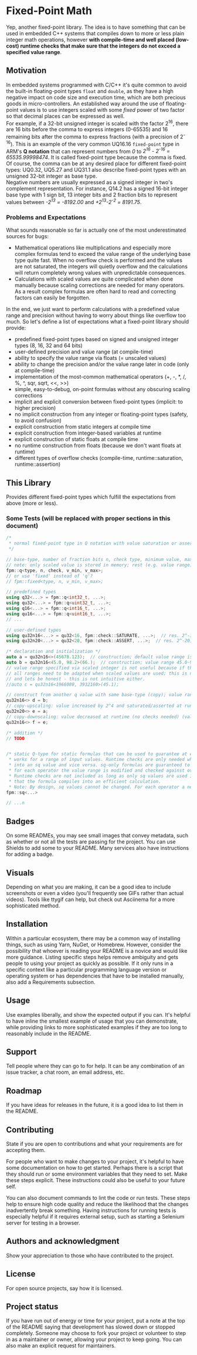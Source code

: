 # Fixed-Point Math

Yep, another fixed-point library. The idea is to have something that can be used in embedded C++ systems that compiles down to more or less plain integer math operations, however **with compile-time and well placed (low-cost) runtime checks that make sure that the integers do not exceed a specified value range**.

## Motivation

In embedded systems programmed with C/C++ it's quite common to avoid the built-in floating-point types `float` and `double`, as they have a high negative impact on code size and execution time, which are both precious goods in micro-controllers. An established way around the use of floating-point values is to use integers scaled with some *fixed* power of two factor so that decimal places can be expressed as well.  
For example, if a 32-bit unsigned integer is scaled with the factor 2<sup>16</sup>, there are 16 bits before the comma to express integers (0-65535) and 16 remaining bits after the comma to express fractions (with a precision of 2<sup>-16</sup>). This is an example of the very common UQ16.16 `fixed-point` type in ARM's **Q notation** that can represent numbers from *0* to *2<sup>16</sup> - 2<sup>-16</sup> = 65535.99998474*. It is called fixed-point type because the comma is fixed. Of course, the comma can be at any desired place for different fixed-point types: UQ0.32, UQ5.27 and UQ31.1 also describe fixed-point types with an unsigned 32-bit integer as base type.  
Negative numbers are usually expressed as a signed integer in two's complement representation. For instance, Q14.2 has a signed 16-bit integer base type with 1 sign bit, 13 integer bits and 2 fraction bits to represent values between *-2<sup>13</sup> = -8192.00* and *+2<sup>13</sup>-2<sup>-2</sup> = 8191.75*.

### Problems and Expectations

What sounds reasonable so far is actually one of the most underestimated sources for bugs:
- Mathematical operations like multiplications and especially more complex formulas tend to exceed the value range of the underlying base type quite fast. When no overflow check is performed and the values are not saturated, the integers will quietly overflow and the calculations will return completely wrong values with unpredictable consequences.
- Calculations with scaled values are quite complicated when done manually because scaling corrections are needed for many operators. As a result complex formulas are often hard to read and correcting factors can easily be forgotten.

In the end, we just want to perform calculations with a predefined value range and precision without having to worry about things like overflow too much. So let's define a list of expectations what a fixed-point library should provide:

- predefined fixed-point types based on signed and unsigned integer types (8, 16, 32 and 64 bits)
- user-defined precision and value range (at compile-time)
- ability to specify the value range via floats (= unscaled values)
- ability to change the precision and/or the value range later in code (only at compile-time)
- implementation of the most-common mathematical operators (+, -, *, /, %, ^, sqr, sqrt, <<, >>)
- simple, easy-to-debug, on-point formulas without any obscuring scaling corrections
- implicit and explicit conversion between fixed-point types (implicit: to higher precision)
- no implicit construction from any integer or floating-point types (safety, to avoid confusion)
- explicit construction from static integers at compile time
- explicit construction from integer-based variables at runtime
- explicit construction of static floats at compile time
- no runtime construction from floats (because we don't want floats at runtime)
- different types of overflow checks (compile-time, runtime::saturation, runtime::assertion)

## This Library

Provides different fixed-point types which fulfill the expectations from above (more or less).

### Some Tests (will be replaced with proper sections in this document)

````C++
/*
 * normal fixed-point type in Q notation with value saturation or assertion at runtime
 */

// base-type, number of fraction bits n, check type, minimum value, maximum value;
// note: only scaled value is stored in memory; rest (e.g. value range) is compile-time-only!
fpm::q<type, n, check, v_min, v_max>;
// or use 'fixed' instead of 'q'?
// fpm::fixed<type, n, v_min, v_max>;

// predefined types
using q32<...> = fpm::q<int32_t, ...>;
using qu32<...> = fpm::q<uint32_t, ...>;
using q16<...> = fpm::q<int16_t, ...>;
using qu16<...> = fpm::q<uint16_t, ...>;
// ...

// user-defined types
using qu32n16<...> = qu32<16, fpm::check::SATURATE, ...>;  // res. 2^-16; overflow prot.: saturation
using qu32n20<...> = qu32<20, fpm::check::ASSERT, ...>;  // res. 2^-20; overflow prot.: assertion

/* declaration and initialization */
auto a = qu32n16<>(45678.123);  // construction; default value range is full possible range
auto b = qu32n16<45.0, 98.2>(66.);  // construction; value range 45.0-98.2 (2949120-6435635);
// value range specified via scaled integer is not useful because if the value of n is changed
// all ranges need to be adapted when scaled values are used; this is not needed for real values
// and lets be honest - this is not intuitive either.
//auto c = qu32n16<1966080, 3932160>(45.1);

// construct from another q value with same base-type (copy); value range is extended
qu32n16<> d = b;
// copy-upscaling: value increased by 2^4 and saturated/asserted at runtime (value range reduced)
qu32n20<> e = a;
// copy-downscaling: value decreased at runtime (no checks needed) (value range extended)
qu32n16<> f = e;

/* addition */
// TODO


/* static Q-type for static formulas that can be used to guarantee at compile time that a calculation
 * works for a range of input values. Runtime checks are only needed when a q value is transformed
 * into an sq value and vice versa. sq-only formulas are guaranteed to be safe at runtime, because
 * for each operator the value range is modified and checked against overflow at compile-time.
 * Runtime checks are not included as long as only sq values are used in the formula. This guarantees
 * that the formula compiles into an efficient calculation.
 * Note: By design, sq values cannot be changed. For each operator a new sq value is constructed. */
fpm::sq<...>

// ...n
````


## Badges
On some READMEs, you may see small images that convey metadata, such as whether or not all the tests are passing for the project. You can use Shields to add some to your README. Many services also have instructions for adding a badge.

## Visuals
Depending on what you are making, it can be a good idea to include screenshots or even a video (you'll frequently see GIFs rather than actual videos). Tools like ttygif can help, but check out Asciinema for a more sophisticated method.

## Installation
Within a particular ecosystem, there may be a common way of installing things, such as using Yarn, NuGet, or Homebrew. However, consider the possibility that whoever is reading your README is a novice and would like more guidance. Listing specific steps helps remove ambiguity and gets people to using your project as quickly as possible. If it only runs in a specific context like a particular programming language version or operating system or has dependencies that have to be installed manually, also add a Requirements subsection.

## Usage
Use examples liberally, and show the expected output if you can. It's helpful to have inline the smallest example of usage that you can demonstrate, while providing links to more sophisticated examples if they are too long to reasonably include in the README.

## Support
Tell people where they can go to for help. It can be any combination of an issue tracker, a chat room, an email address, etc.

## Roadmap
If you have ideas for releases in the future, it is a good idea to list them in the README.

## Contributing
State if you are open to contributions and what your requirements are for accepting them.

For people who want to make changes to your project, it's helpful to have some documentation on how to get started. Perhaps there is a script that they should run or some environment variables that they need to set. Make these steps explicit. These instructions could also be useful to your future self.

You can also document commands to lint the code or run tests. These steps help to ensure high code quality and reduce the likelihood that the changes inadvertently break something. Having instructions for running tests is especially helpful if it requires external setup, such as starting a Selenium server for testing in a browser.

## Authors and acknowledgment
Show your appreciation to those who have contributed to the project.

## License
For open source projects, say how it is licensed.

## Project status
If you have run out of energy or time for your project, put a note at the top of the README saying that development has slowed down or stopped completely. Someone may choose to fork your project or volunteer to step in as a maintainer or owner, allowing your project to keep going. You can also make an explicit request for maintainers.
